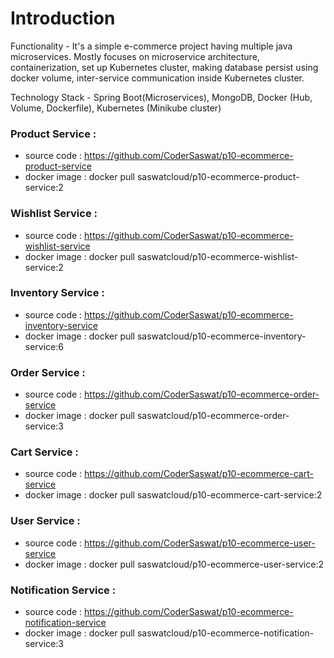 # Introduction

Functionality - It's a simple e-commerce project having multiple java microservices. Mostly focuses on microservice architecture, containerization, set up Kubernetes cluster, making database persist using docker volume, inter-service communication inside Kubernetes cluster.

Technology Stack - Spring Boot(Microservices), MongoDB, Docker (Hub, Volume, Dockerfile), Kubernetes (Minikube cluster)

### Product Service :
  * source code : https://github.com/CoderSaswat/p10-ecommerce-product-service
  * docker image : docker pull saswatcloud/p10-ecommerce-product-service:2

### Wishlist Service :
  * source code : https://github.com/CoderSaswat/p10-ecommerce-wishlist-service
  * docker image : docker pull saswatcloud/p10-ecommerce-wishlist-service:2

### Inventory Service :
  * source code : https://github.com/CoderSaswat/p10-ecommerce-inventory-service
  * docker image : docker pull saswatcloud/p10-ecommerce-inventory-service:6

### Order Service :
  * source code : https://github.com/CoderSaswat/p10-ecommerce-order-service
  * docker image : docker pull saswatcloud/p10-ecommerce-order-service:3

### Cart Service :
  * source code : https://github.com/CoderSaswat/p10-ecommerce-cart-service
  * docker image : docker pull saswatcloud/p10-ecommerce-cart-service:2
  
### User Service :
  * source code : https://github.com/CoderSaswat/p10-ecommerce-user-service
  * docker image : docker pull saswatcloud/p10-ecommerce-user-service:2

### Notification Service :
  * source code : https://github.com/CoderSaswat/p10-ecommerce-notification-service
  * docker image : docker pull saswatcloud/p10-ecommerce-notification-service:3